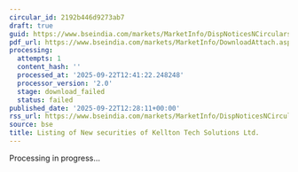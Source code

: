 ```yaml
---
circular_id: 2192b446d9273ab7
draft: true
guid: https://www.bseindia.com/markets/MarketInfo/DispNoticesNCirculars.aspx?Noticeid={5573A296-18D4-4F48-AAA7-058093AEFF08}&noticeno=20250922-18&dt=09/22/2025&icount=18&totcount=19&flag=0
pdf_url: https://www.bseindia.com/markets/MarketInfo/DownloadAttach.aspx?id=20250922-18&attachedId=
processing:
  attempts: 1
  content_hash: ''
  processed_at: '2025-09-22T12:41:22.248248'
  processor_version: '2.0'
  stage: download_failed
  status: failed
published_date: '2025-09-22T12:28:11+00:00'
rss_url: https://www.bseindia.com/markets/MarketInfo/DispNoticesNCirculars.aspx?Noticeid={5573A296-18D4-4F48-AAA7-058093AEFF08}&noticeno=20250922-18&dt=09/22/2025&icount=18&totcount=19&flag=0
source: bse
title: Listing of New securities of Kellton Tech Solutions Ltd.
---
```


Processing in progress...